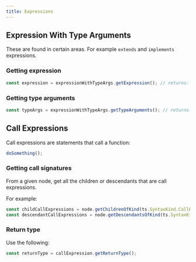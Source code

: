 ```yaml
---
title: Expressions
---
```


## Expression With Type Arguments

These are found in certain areas. For example `extends` and `implements` expressions.

### Getting expression

```ts
const expression = expressionWithTypeArgs.getExpression(); // returns: Node
```

### Getting type arguments

```ts
const typeArgs = expressionWithTypeArgs.getTypeArguments(); // returns: TypeNode[]
```

## Call Expressions

Call expressions are statements that call a function:

```ts
doSomething();
```

### Getting call signatures

From a given node, get all the children or descendants that are call expressions.

For example:

```ts
const childCallExpressions = node.getChildrenOfKind(ts.SyntaxKind.CallExpression);
const descendantCallExpressions = node.getDescendantsOfKind(ts.SyntaxKind.CallExpression);
```

### Return type

Use the following:

```ts
const returnType = callExpression.getReturnType();
```
